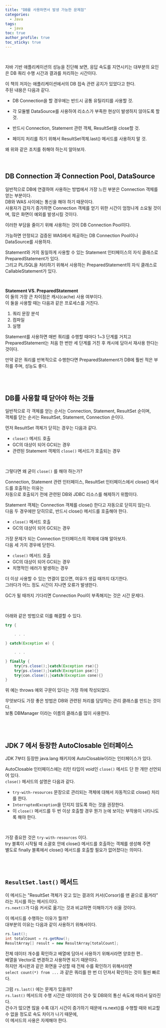 ```yaml
---
title: "DB를 사용하면서 발생 가능한 문제점"  
categories:
  - Java
tags:
  - java
toc: true
author_profile: true
toc_sticky: true
---
```



<br/>   

자바 기반 애플리케이션의 성능을 진단해 보면, 응답 속도를 지연시키는 대부분의 요인은 DB 쿼리 수행 시간과 결과를 처리하는 시간이다.

이 책의 저자는 애플리케이션에서의 DB 접속 관련 공지가 있었다고 한다.     
주된 내용은 다음과 같다.

- DB Connection을 할 경우에는 반드시 공통 유틸리티를 사용할 것.

- 각 모듈별 DataSource를 사용하여 리소스가 부족한 현상이 발생하지 않아도록 할 것.

- 반드시 Connection, Statement 관련 객체, ResultSet을 close할 것.

- 페이지 처리를 하기 위해서 ResultSet객체.last() 메서드를 사용하지 말 것.

왜 위와 같은 조치를 취해야 하는지 알아보자.


<br/>            

## DB Connection 과 Connection Pool, DataSource       
일반적으로 DB에 연결하여 사용하는 방법에서 가장 느린 부분은 Connection 객체를 얻는 부분이다.   
DB와 WAS 사이에는 통신을 해야 하기 때문이다.   
사용자가 갑자기 증가하면 Connection 객체를 얻기 위한 시간이 엄청나게 소요될 것이며, 많은 화면이 예외를 발생시킬 것이다.

이러한 부담을 줄이기 위해 사용하는 것이 DB Connection Pool이다.


가능하면 안정되고 검증된 WAS에서 제공하는 DB Connection Pool이나 DataSource를 사용하자.


Statement와 거의 동일하게 사용할 수 있는 Statement 인터페이스의 자식 클래스로 PreparedStatement가 있다.   
그리고 PL/SQL을 처리하기 위해서 사용하는 PreparedStatement의 자식 클래스로 CallableStatement가 있다.

<br />                


**Statement VS. PreparedStatement**  
이 둘의 가장 큰 차이점은 캐시(cache) 사용 여부이다.   
이 둘을 사용할 때는 다음과 같은 프로세스를 거친다.

1. 쿼리 문장 분석
2. 컴파일
3. 실행


Statement를 사용하면 매번 쿼리를 수행할 때마다 1~3 단계를 거치고   
PreparedStatement는 처음 한 번만 세 단계를 거친 후 캐시에 담아서 재사용 한다는 것이다.

만약 같은 쿼리를 반복적으로 수행한다면 PreparedStatement가 DB에 훨씬 적은 부하를 주며, 성능도 좋다.

<br/>       
<br/>         

## DB를 사용할 때 닫아야 하는 것들
일반적으로 각 객체를 얻는 순서는 Connection, Statement, ResultSet 순이며,    
객체를 닫는 순서는 ResultSet, Statement, Connection 순이다.

먼저 ResultSet 객체가 닫히는 경우는 다음과 같다.

- `close()` 메서드 호출
- GC의 대상이 되어 GC되는 경우
- 관련된 Statement 객체의 `close()` 메서드가 호출되는 경우

<br/>        

그렇다면 왜 굳이 `close()` 를 해야 하는가?

Connection, Statement 관련 인터페이스, ResultSet 인터페이스에서 close() 메서드를 호출하는 이유는   
자동으로 호출되기 전에 관련된 DB와 JDBC 리소스를 해제하기 위함이다.

Statement 객체는 Connection 객체를 close() 한다고 자동으로 닫히지 않는다.   
다음 두 경우에만 닫히므로, 반드시 close() 메서드를 호출해야 한다.

- `close()` 메서드 호출
- GC의 대상이 되어 GC되는 경우

가장 문제가 되는 Connection 인터페이스의 객체에 대해 알아보자.    
다음 세 가지 경우에 닫힌다.

- `close()` 메서드 호출
- GC의 대상이 되어 GC되는 경우
- 치명적인 에러가 발생하는 경우


더 이상 사용할 수 있는 연결이 없으면, 여유가 생길 때까지 대기한다.   
그러다가 어느 정도 시간이 지나면 오류가 발생한다.

GC가 될 때까지 기다리면 Connection Pool이 부족해지는 것은 시간 문제다.

<br/>        

아래와 같은 방법으로 이를 해결할 수 있다.

```java
try {

    . . .

} catch(Exception e) {

    . . .

} finally {
    try{rs.close();}catch(Exception rse){}
    try{ps.close();}catch(Exception pse){}
    try{con.close();}catch(Exception cone){}
}
```
위 예는 throws 예외 구문이 있다는 가정 하에 작성되었다.

무엇보다도 가장 좋은 방법은 DB와 관련된 처리를 담당하는 관리 클래스를 만드는 것이다.   
보통 DBManager 이라는 이름의 클래스를 많이 사용한다.

<br/>       
<br/>          

## JDK 7 에서 등장한 AutoClosable 인터페이스

JDK 7부터 등장한 java.lang 패키지에 AutoClosable이라는 인터페이스가 있다.

AutoClosable 인터페이스에는 리턴 타입이 void인 `close()` 메서드 단 한 개만 선언되어 있다.   
`close()` 메서드의 설명은 다음과 같다.

- `try-with-resources` 문장으로 관리되는 객체에 대해서 자동적으로 close() 처리를 한다.
- `InterruptedException`을 던지지 않도록 하는 것을 권장한다.
- 이 `close()` 메서드를 두 번 이상 호출할 경우 뭔가 눈에 보이는 부작용이 나타나도록 해야 한다.

<br/>        

가장 중요한 것은 `try-with-resources` 이다.   
try 블록이 시작될 때 소괄호 안에 close() 메서드를 호출하는 객체를 생성해 주면   
별도로 finally 블록에서 close() 메서드를 호출할 필요가 없어졌다는 의미다.

<br/>       
<br/>      

## `ResultSet.last()` 메서드     
이 메서드는 "ResultSet 객체가 갖고 있는 결과의 커서(Corsor)를 맨 끝으로 옮겨라" 라는 지시를 하는 메서드이다.   
`rs.next()`가 다음 커서로 옮기는 것과 비교하면 이해하기가 쉬울 것이다.   

이 메서드를 수행하는 이유가 뭘까?       
대부분의 이유는 다음과 같이 사용하기 위해서이다.


```java    
rs.last();  
int totalCount = rs.getRow();  
ResultArray[] result = new ResultArray[totalCount];  
```  

전체 데이터 개수를 확인하고 배열에 담아서 사용하기 위해서라면 양호한 편..       
배열을 Vector로 변경하고 사용하면 되기 때문이다.        
하지만 게시판과 같은 화면을 구성할 때 전체 수를 확인하기 위해서라면      
`select count(*) from ...` 과 같은 쿼리를 한 번 더 던져서 확인하는 것이 훨씬 빠르다.


그럼 `rs.last()` 에는 문제가 있을까?    
`rs.last()` 메서드의 수행 시간은 데이터의 건수 및 DB와의 통신 속도에 따라서 달라진다.   
건수가 많으면 많을 수록 대기 시간이 증가하기 때문에 rs.next()를 수행할 때와 비교할 수 없을 정도로 속도 차이가 나기 때문에,   
이 메서드의 사용은 자제해야 한다.

<br/>        